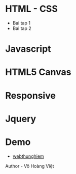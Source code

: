 # HTML - CSS
  - Bai tap 1
  - Bai tap 2
# Javascript
# HTML5 Canvas
# Responsive
# Jquery
# Demo
  - [webthunghiem](https://vohoangvietuit.github.io/webthunghiem/)

Author - Võ Hoàng Việt
